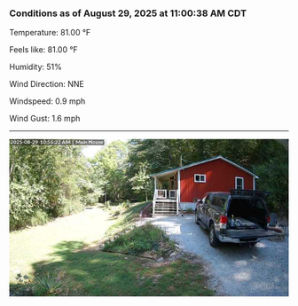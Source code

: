 ### Conditions as of August 29, 2025 at 11:00:38 AM CDT 

Temperature: 81.00 &deg;F

Feels like: 81.00 &deg;F

Humidity: 51%

Wind Direction: NNE

Windspeed: 0.9 mph

Wind Gust: 1.6 mph

---

<img src="./images/latest.jpeg"/>

